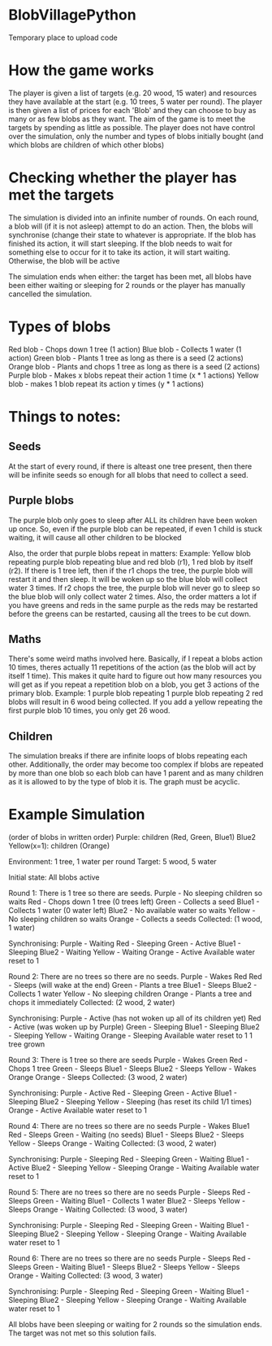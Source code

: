 # BlobVillagePython
Temporary place to upload code

# How the game works
The player is given a list of targets (e.g. 20 wood, 15 water) and resources
they have available at the start (e.g. 10 trees, 5 water per round).
The player is then given a list of prices for each 'Blob' and they can choose
to buy as many or as few blobs as they want.
The aim of the game is to meet the targets by spending as little as possible.
The player does not have control over the simulation, only the number and
types of blobs initially bought (and which blobs are children of which other
blobs)


# Checking whether the player has met the targets
The simulation is divided into an infinite number of rounds. On each round, a
blob will (if it is not asleep) attempt to do an action. Then, the blobs will
synchronise (change their state to whatever is appropriate.
If the blob has finished its action, it will start sleeping.
If the blob needs to wait for something else to occur for it to take its
action, it will start waiting.
Otherwise, the blob will be active

The simulation ends when either: the target has been met, all blobs have
been either waiting or sleeping for 2 rounds or the player has manually
cancelled the simulation.


# Types of blobs
Red blob - Chops down 1 tree (1 action)
Blue blob - Collects 1 water (1 action)
Green blob - Plants 1 tree as long as there is a seed (2 actions)
Orange blob - Plants and chops 1 tree as long as there is a seed (2 actions)
Purple blob - Makes x blobs repeat their action 1 time (x * 1 actions)
Yellow blob - makes 1 blob repeat its action y times (y * 1 actions)


# Things to notes:
## Seeds
At the start of every round, if there is alteast one tree present, then
there will be infinite seeds so enough for all blobs that need to collect a
seed.

## Purple blobs
The purple blob only goes to sleep after ALL its children have
been woken up once. So, even if the purple blob can be repeated, if even 1
child is stuck waiting, it will cause all other children to be blocked

Also, the order that purple blobs repeat in matters:
Example: Yellow blob repeating purple blob repeating blue and red blob (r1), 
1 red blob by itself (r2). If there is 1 tree left, then if the r1 chops the
tree, the purple blob will restart it and then sleep. It will be woken up so
the blue blob will collect water 3 times. If r2 chops the tree, the purple blob
will never go to sleep so the blue blob will only collect water 2 times. 
Also, the order matters a lot if you have greens and reds in the same purple 
as the reds may be restarted before the greens can be restarted, causing all
the trees to be cut down.

## Maths
There's some weird maths involved here. Basically, if I repeat a blobs
action 10 times, theres actually 11 repetitions of the action (as the blob will
act by itself 1 time). This makes it quite hard to figure out how many
resources you will get as if you repeat a repetition blob on a blob, you get 3
actions of the primary blob.
Example: 1 purple blob repeating 1 purple blob repeating 2 red blobs will
result in 6 wood being collected. If you add a yellow repeating the first
purple blob 10 times, you only get 26 wood.

## Children
The simulation breaks if there are infinite loops of blobs repeating
each other. Additionally, the order may become too complex if blobs are
repeated by more than one blob so each blob can have 1 parent and as many
children as it is allowed to by the type of blob it is. The graph must be
acyclic.



# Example Simulation
(order of blobs in written order)
Purple: children (Red, Green, Blue1)
Blue2
Yellow(x=1): children (Orange)

Environment: 1 tree, 1 water per round
Target: 5 wood, 5 water

Initial state: All blobs active

Round 1: There is 1 tree so there are seeds.
Purple - No sleeping children so waits
Red - Chops down 1 tree (0 trees left)
Green - Collects a seed
Blue1 - Collects 1 water (0 water left)
Blue2 - No available water so waits
Yellow - No sleeping children so waits
Orange - Collects a seeds
Collected: (1 wood, 1 water)

Synchronising:
Purple - Waiting
Red - Sleeping
Green - Active
Blue1 - Sleeping
Blue2 - Waiting
Yellow - Waiting
Orange - Active
Available water reset to 1

Round 2: There are no trees so there are no seeds.
Purple - Wakes Red
Red - Sleeps (will wake at the end)
Green - Plants a tree
Blue1 - Sleeps
Blue2 - Collects 1 water
Yellow - No sleeping children
Orange - Plants a tree and chops it immediately 
Collected: (2 wood, 2 water)

Synchronising:
Purple - Active (has not woken up all of its children yet)
Red - Active (was woken up by Purple)
Green - Sleeping
Blue1 - Sleeping
Blue2 - Sleeping
Yellow - Waiting
Orange - Sleeping
Available water reset to 1
1 tree grown

Round 3: There is 1 tree so there are seeds
Purple - Wakes Green
Red - Chops 1 tree
Green - Sleeps
Blue1 - Sleeps
Blue2 - Sleeps
Yellow - Wakes Orange
Orange - Sleeps
Collected: (3 wood, 2 water)

Synchronising:
Purple - Active
Red - Sleeping
Green - Active
Blue1 - Sleeping
Blue2 - Sleeping
Yellow - Sleeping (has reset its child 1/1 times)
Orange - Active
Available water reset to 1

Round 4: There are no trees so there are no seeds
Purple - Wakes Blue1
Red - Sleeps
Green - Waiting (no seeds)
Blue1 - Sleeps
Blue2 - Sleeps
Yellow - Sleeps
Orange - Waiting
Collected: (3 wood, 2 water)

Synchronising:
Purple - Sleeping
Red - Sleeping
Green - Waiting
Blue1 - Active
Blue2 - Sleeping
Yellow - Sleeping
Orange - Waiting
Available water reset to 1

Round 5: There are no trees so there are no seeds
Purple - Sleeps
Red - Sleeps
Green - Waiting
Blue1 - Collects 1 water
Blue2 - Sleeps
Yellow - Sleeps
Orange - Waiting
Collected: (3 wood, 3 water)

Synchronising:
Purple - Sleeping
Red - Sleeping
Green - Waiting
Blue1 - Sleeping
Blue2 - Sleeping
Yellow - Sleeping
Orange - Waiting
Available water reset to 1

Round 6: There are no trees so there are no seeds
Purple - Sleeps
Red - Sleeps
Green - Waiting
Blue1 - Sleeps
Blue2 - Sleeps
Yellow - Sleeps
Orange - Waiting
Collected: (3 wood, 3 water)

Synchronising:
Purple - Sleeping
Red - Sleeping
Green - Waiting
Blue1 - Sleeping
Blue2 - Sleeping
Yellow - Sleeping
Orange - Waiting
Available water reset to 1

All blobs have been sleeping or waiting for 2 rounds so the simulation ends.
The target was not met so this solution fails.
